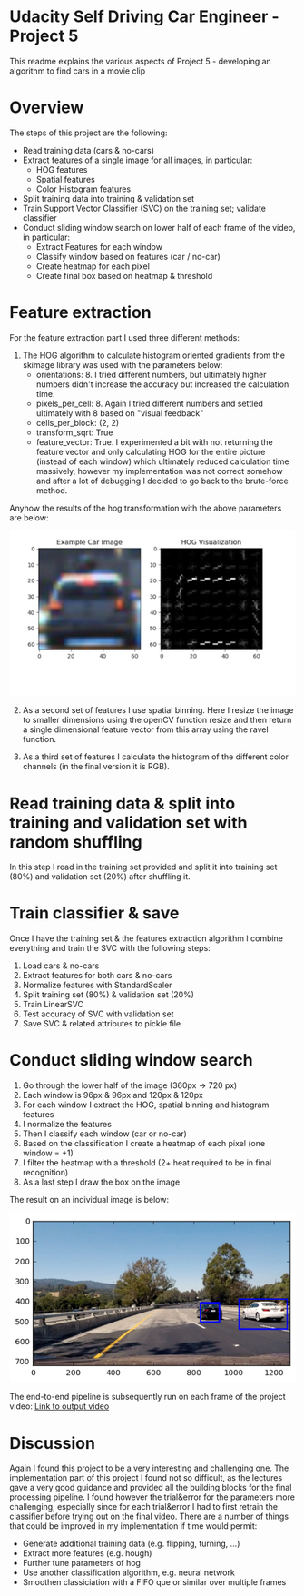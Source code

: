 # Udacity Self Driving Car Engineer - Project 5

This readme explains the various aspects of Project 5 - developing an algorithm to find cars in a movie clip

# Overview
The steps of this project are the following: 
- Read training data (cars & no-cars)
- Extract features of a single image for all images, in particular:
	- HOG features
    - Spatial features
    - Color Histogram features
- Split training data into training & validation set
- Train Support Vector Classifier (SVC) on the training set; validate classifier
- Conduct sliding window search on lower half of each frame of the video, in particular:
	- Extract Features for each window
    - Classify window based on features (car / no-car)
    - Create heatmap for each pixel
    - Create final box based on heatmap & threshold

# Feature extraction
For the feature extraction part I used three different methods:
1. The HOG algorithm to calculate histogram oriented gradients from the skimage library was used with the parameters below:
	- orientations: 8. I tried different numbers, but ultimately higher numbers didn't increase the accuracy but increased the calculation time.
	- pixels_per_cell: 8. Again I tried different numbers and settled ultimately with 8 based on "visual feedback"
	- cells_per_block: (2, 2) 
	- transform_sqrt: True 
	- feature_vector: True. I experimented a bit with not returning the feature vector and only calculating HOG for the entire picture (instead of each window) which ultimately reduced calculation time massively, however my implementation was not correct somehow and after a lot of debugging I decided to go back to the brute-force method.

Anyhow the results of the hog transformation with the above parameters are below:

![HOG features](https://github.com/adirery/CarND---Project-5/blob/master/HOG_features.png)

2. As a second set of features I use spatial binning. Here I resize the image to smaller dimensions using the openCV function resize and then return a single dimensional feature vector from this array using the ravel function. 

3. As a third set of features I calculate the histogram of the different color channels (in the final version it is RGB).

# Read training data & split into training and validation set with random shuffling
In this step I read in the training set provided and split it into training set (80%) and validation set (20%) after shuffling it. 

# Train classifier & save
Once I have the training set & the features extraction algorithm I combine everything and train the SVC with the following steps:
1. Load cars & no-cars
2. Extract features for both cars & no-cars
3. Normalize features with StandardScaler
4. Split training set (80%) & validation set (20%)
5. Train LinearSVC
6. Test accuracy of SVC with validation set
7. Save SVC & related attributes to pickle file

# Conduct sliding window search
1. Go through the lower half of the image (360px -> 720 px)
2. Each window is 96px & 96px and 120px & 120px
3. For each window I extract the HOG, spatial binning and histogram features
4. I normalize the features
5. Then I classify each window (car or no-car)
6. Based on the classification I create a heatmap of each pixel (one window = +1)
7. I filter the heatmap with a threshold (2+ heat required to be in final recognition)
8. As a last step I draw the box on the image

The result on an individual image is below:

![Sliding window on single image](https://github.com/adirery/CarND---Project-5/blob/master/SVC_Example.png)

The end-to-end pipeline is subsequently run on each frame of the project video:
[Link to output video](https://github.com/adirery/CarND---Project-5/blob/master/project_output.mp4)


# Discussion
Again I found this project to be a very interesting and challenging one. The implementation part of this project I found not so difficult, as the lectures gave a very good guidance and provided all the building blocks for the final processing pipeline. I found however the trial&error for the parameters more challenging, especially since for each trial&error I had to first retrain the classifier before trying out on the final video. There are a number of things that could be improved in my implementation if time would permit:
- Generate additional training data (e.g. flipping, turning, ...) 
- Extract more features (e.g. hough)
- Further tune parameters of hog
- Use another classification algorithm, e.g. neural network
- Smoothen classiciation with a FIFO que or similar over multiple frames
